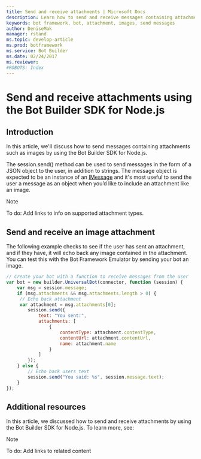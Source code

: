 ```yaml
---
title: Send and receive attachments | Microsoft Docs
description: Learn how to send and receive messages containing attachments such as images in a conversational application (bot).
keywords: bot framework, bot, attachment, images, send messages
author: DeniseMak
manager: rstand
ms.topic: develop-article
ms.prod: botframework
ms.service: Bot Builder
ms.date: 02/24/2017
ms.reviewer:
#ROBOTS: Index
---
```


# Send and receive attachments using the Bot Builder SDK for Node.js

<!--
> [!div class="op_single_selector"]
> * [.NET](bot-framework-dotnet-howto-send-receive-attachments.md)
> * [Node.js](bot-framework-nodejs-howto-send-receive-attachments.md)
>
-->

## Introduction

In this article, we'll discuss how to send messages containing attachments such as images by using the Bot Builder SDK for Node.js.

The session.send() method can be used to send messages in the form of a JSON object to the user, in addition to strings. 
The message object is expected to be an instance of an [IMessage][IMessage] and it's most useful to send the user a message as an object when you’d like to include an attachment like an image. 

<!-- TODO: Supported attachments include -->
> [!NOTE]
> To do: Add links to info on supported attachment types.

## Send and receive an image attachment

The following example checks to see if the user has sent an attachment, and if they have, it will echo back any image contained in the attachment. You can test this with the Bot Framework Emulator by sending your bot an image.


```javascript
// Create your bot with a function to receive messages from the user
var bot = new builder.UniversalBot(connector, function (session) {
    var msg = session.message;
    if (msg.attachments && msg.attachments.length > 0) {
     // Echo back attachment
     var attachment = msg.attachments[0];
        session.send({
            text: "You sent:",
            attachments: [
                {
                    contentType: attachment.contentType,
                    contentUrl: attachment.contentUrl,
                    name: attachment.name
                }
            ]
        });
    } else {
        // Echo back users text
        session.send("You said: %s", session.message.text);
    }
});

```


## Additional resources

In this article, we discussed how to send and receive attachments by using the Bot Builder SDK for Node.js. 
To learn more, see:

> [!NOTE]
> To do: Add links to related content 

[IMessage]: http://docs.botframework.com/en-us/node/builder/chat-reference/interfaces/_botbuilder_d_.imessage